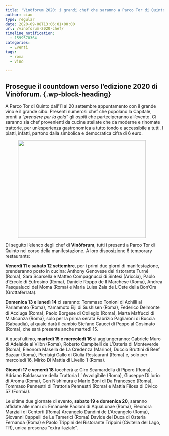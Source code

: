```yaml
---
title: 'Vinòforum 2020: i grandi chef che saranno a Parco Tor di Quinto'
author: ciao
type: regular
date: 2020-09-08T13:06:01+00:00
url: /vinoforum-2020-chef/
timeline_notification:
  - 1599570364
categories:
  - Eventi
tags:
  - roma
  - vino

---
```

## Prosegue il countdown verso l&#8217;edizione 2020 di Vinòforum.  {.wp-block-heading}

A Parco Tor di Quinto dall&#8217;11 al 20 settembre appuntamento con il grande vino e il grande cibo. Presenti numerosi chef che popolano la Capitale, pronti a &#8220;_prendere per la gola_&#8221; gli ospiti che parteciperanno all&#8217;evento. Ci saranno sia chef provenienti da cucine stellate che da moderne e rinomate trattorie, per un&#8217;esperienza gastronomica a tutto tondo e accessibile a tutti. I piatti, infatti, partono dalla simbolica e democratica cifra di 6 euro.

<div class="wp-block-image">
  <figure class="aligncenter size-large is-resized"><img loading="lazy" decoding="async" src="images/wp-content/uploads/2020/09/unnamed.jpg?w=1024" alt="" class="wp-image-1651" width="407" height="311" /></figure>
</div>

Di seguito l&#8217;elenco degli chef di **Vinòforum**, tutti i presenti a Parco Tor di Quinto nel corso della manifestazione. A loro disposizione 6 temporary restaurants:

**Venerdì 11 e sabato 12 settembre**, per i primi due giorni di manifestazione, prenderanno posto in cucina: Anthony Genovese del ristorante Turné (Roma), Sara Scarsella e Matteo Compagnucci di Sintesi (Ariccia), Paolo d’Ercole di Eufrosino (Roma), Daniele Roppo de Il Marchese (Roma), Andrea Pasqualucci del Moma (Roma) e Maria Luisa Zaia de L’Oste della Bon’Ora (Grottaferrata).

**Domenica 13 e lunedì 14** ci saranno: Tommaso Tonioni di Achilli al Parlamento (Roma), Yamamoto Eiji di Sushisen (Roma), Federico Delmonte di Acciuga (Roma), Paolo Borgese di Collegio (Roma), Marta Maffucci di Misticanza (Roma), solo per la prima serata Fabrizio Pagliaroni di Buccia (Sabaudia), al quale darà il cambio Stefano Caucci di Peppo al Cosimato (Roma), che sarà presente anche martedì 15.

A quest’ultimo, **martedì 15 e mercoledì 16** si aggiungeranno: Gabriele Muro di Adelaide al Vilòn (Roma), Roberto Campitelli de L’Osteria di Monteverde (Roma), Eleonora Masella de La Credenza (Marino), Duccio Bruttini di Beef Bazaar (Roma), Pierluigi Gallo di Giulia Restaurant (Roma) e, solo per mercoledì 16, Mirko Di Mattia di Livello 1 (Roma).

**Giovedì 17 e venerdì 18** toccherà a: Ciro Scamardella di Pipero (Roma), Adriano Baldassarre della Trattoria L’ Avvolgibile (Roma), Giuseppe Di Iorio di Aroma (Roma), Gen Nishimura e Mario Boni di Da Francesco (Roma), Tommaso Pennestri di Trattoria Pennestri (Roma) e Mattia Filosa di Civico 57 (Formia).

Le ultime due giornate di evento, **sabato 19 e domenica 20**, saranno affidate alle mani di: Emanuele Paoloni di AquaLunae (Roma), Eleonora Marziali di Centorti (Roma) Arcangelo Dandini de L’Arcangelo (Roma), Giovanni Cappelli de Le Tamerici (Roma) Davide del Duca di Osteria Fernanda (Roma) e Paolo Trippini del Ristorante Trippini (Civitella del Lago, TR), unica presenza “extra-laziale”.